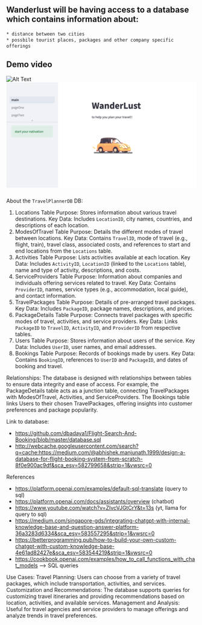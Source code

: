 

##  Wanderlust will be having access to a database which contains information about:
    * distance between two cities 
    * possbile tourist places, packages and other company specific offerings 
## Demo video
![Alt Text](https://github.com/soeb-hussain/GPT-Wanderlust/blob/main/media/demo.gif)
[![IMAGE ALT TEXT HERE](https://github.com/soeb-hussain/GPT-Wanderlust/blob/main/media/tb.png)](https://github.com/soeb-hussain/GPT-Wanderlust/blob/main/media/demo%20video.mov)
### 
About the `TravelPlannerDB` DB: 

1. Locations Table
Purpose: Stores information about various travel destinations.
Key Data: Includes `LocationID`, city names, countries, and descriptions of each location.
2. ModesOfTravel Table
Purpose: Details the different modes of travel between locations.
Key Data: Contains `TravelID`, mode of travel (e.g., flight, train), travel class, associated costs, and references to start and end locations from the `Locations` table.
3. Activities Table
Purpose: Lists activities available at each location.
Key Data: Includes `ActivityID`, `LocationID` (linked to the `Locations` table), name and type of activity, descriptions, and costs.
4. ServiceProviders Table
Purpose: Information about companies and individuals offering services related to travel.
Key Data: Contains `ProviderID`, names, service types (e.g., accommodation, local guide), and contact information.
5. TravelPackages Table
Purpose: Details of pre-arranged travel packages.
Key Data: Includes `PackageID`, package names, descriptions, and prices.
6. PackageDetails Table
Purpose: Connects travel packages with specific modes of travel, activities, and service providers.
Key Data: Links `PackageID` to `TravelID`, `ActivityID`, and `ProviderID` from respective tables.
7. Users Table
Purpose: Stores information about users of the service.
Key Data: Includes `UserID`, user names, and email addresses.
8. Bookings Table
Purpose: Records of bookings made by users.
Key Data: Contains `BookingID`, references to `UserID` and `PackageID`, and dates of booking and travel.

Relationships:
The database is designed with relationships between tables to ensure data integrity and ease of access. For example, the PackageDetails table acts as a junction table, connecting TravelPackages with ModesOfTravel, Activities, and ServiceProviders.
The Bookings table links Users to their chosen TravelPackages, offering insights into customer preferences and package popularity.


Link to database: 

* https://github.com/dbadaya1/Flight-Search-And-Booking/blob/master/database.sql
* http://webcache.googleusercontent.com/search?q=cache:https://medium.com/@abhishek.manjunath.1999/design-a-database-for-flight-booking-system-from-scratch-8f0e900ac9df&sca_esv=582799658&strip=1&vwsrc=0

References 
* https://platform.openai.com/examples/default-sql-translate (query to sql)
* https://platform.openai.com/docs/assistants/overview (chatbot)
* https://www.youtube.com/watch?v=ZIvcVJGtCrY&t=13s (yt, llama for query to sql)
* https://medium.com/singapore-gds/integrating-chatgpt-with-internal-knowledge-base-and-question-answer-platform-36a3283d6334&sca_esv=583557295&strip=1&vwsrc=0
* https://betterprogramming.pub/how-to-build-your-own-custom-chatgpt-with-custom-knowledge-base-4e61ad82427e&sca_esv=583544219&strip=1&vwsrc=0
* https://cookbook.openai.com/examples/how_to_call_functions_with_chat_models --> SQL queries


Use Cases:
Travel Planning: Users can choose from a variety of travel packages, which include transportation, activities, and services.
Customization and Recommendations: The database supports queries for customizing travel itineraries and providing recommendations based on location, activities, and available services.
Management and Analysis: Useful for travel agencies and service providers to manage offerings and analyze trends in travel preferences.
